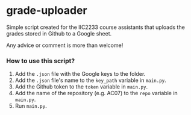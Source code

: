 # grade-uploader
Simple script created for the IIC2233 course assistants that uploads the grades stored in Github to a Google sheet.

Any advice or comment is more than welcome!

### How to use this script?
1. Add the `.json` file with the Google keys to the folder.
2. Add the `.json` file's name to the `key_path` variable in `main.py`.
3. Add the Github token to the `token` variable in `main.py`.
4. Add the name of the repository (e.g. AC07) to the `repo` variable in `main.py`.
5. Run `main.py`.
